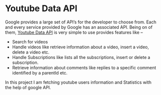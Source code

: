# Youtube Data API
 Google provides a large set of API’s for the developer to choose from. Each and every service provided by Google has an associated API. Being on of them, [Youtube Data API](https://developers.google.com/youtube/v3/docs) is very simple to use provides features like –

* Search for videos
* Handle videos like retrieve information about a video, insert a video, delete a video etc.
* Handle Subscriptions like lists all the subscriptions, insert or delete a subscription.
* Retrieve information about comments like replies to a specific comment identified by a parentId etc.

In this project I am fetching youtube users information and Statistics with the help of google API.
